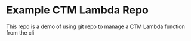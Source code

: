 # Example CTM Lambda Repo

This repo is a demo of using git repo to manage a CTM Lambda function from the cli

